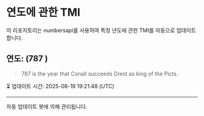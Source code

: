 
# 연도에 관한 TMI

이 리포지토리는 numbersapi를 사용하여 특정 년도에 관한 TMI를 자동으로 업데이트합니다.

## 연도: (787 )
> 787 is the year that Conall succeeds Drest as king of the Picts.

⏳ 업데이트 시간: 2025-08-19 19:21:48 (UTC)

---
자동 업데이트 봇에 의해 관리됩니다.
